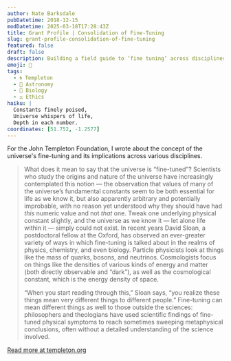 ```yaml
---
author: Nate Barksdale
pubDatetime: 2018-12-15
modDatetime: 2025-03-18T17:28:43Z
title: Grant Profile | Consolidation of Fine-Tuning
slug: grant-profile-consolidation-of-fine-tuning
featured: false
draft: false
description: Building a field guide to ‘fine tuning’ across disciplines.
emoji: 🌌
tags:
  - 🌀 Templeton
  - 🌌 Astronomy
  - 🧬 Biology
  - ⚖️ Ethics
haiku: |
  Constants finely poised,  
  Universe whispers of life,  
  Depth in each number.
coordinates: [51.752, -1.2577]
---
```


For the John Templeton Foundation, I wrote about the concept of the universe's fine-tuning and its implications across various disciplines.

> What does it mean to say that the universe is “fine-tuned”? Scientists who study the origins and nature of the universe have increasingly contemplated this notion — the observation that values of many of the universe’s fundamental constants seem to be both essential for life as we know it, but also apparently arbitrary and potentially improbable, with no reason yet understood why they should have had *this* numeric value and not *that* one. Tweak one underlying physical constant slightly, and the universe as we know it — let alone life within it — simply could not exist. In recent years David Sloan, a postdoctoral fellow at the Oxford, has observed an ever-greater variety of ways in which fine-tuning is talked about in the realms of physics, chemistry, and even biology. Particle physicists look at things like the mass of quarks, bosons, and neutrinos. Cosmologists focus on things like the densities of various kinds of energy and matter (both directly observable and “dark”), as well as the cosmological constant, which is the energy density of space.
>
> “When you start reading through this,” Sloan says, “you realize these things mean very different things to different people.” Fine-tuning can mean different things as well to those outside the sciences: philosophers and theologians have used scientific findings of fine-tuned physical symptoms to reach sometimes sweeping metaphysical conclusions, often without a detailed understanding of the science involved.

[Read more at templeton.org](https://www.templeton.org/grant/consolidation-of-fine-tuning-2)
